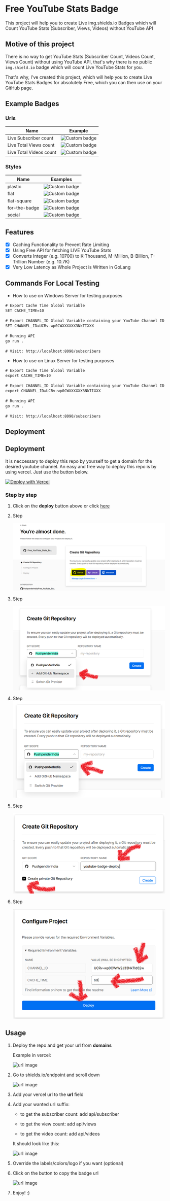 # Free YouTube Stats Badge
This project will help you to create Live img.shields.io Badges which will Count YouTube Stats (Subscriber, Views, Videos) without YouTube API

## Motive of this project
There is no way to get YouTube Stats (Subscriber Count, Videos Count, Views Count) without using YouTube API, that's why there is no public `img.shield.io` badge which will count Live YouTube Stats for you.

That's why, I've created this project, which will help you to create Live YouTube Stats Badges for absolutely Free, which you can then use on your GitHub page.

## Example Badges

### Urls

| Name                    | Example                                                                                                               |
| ----------------------- | --------------------------------------------------------------------------------------------------------------------- |
| Live Subscriber count   | ![Custom badge](https://img.shields.io/endpoint?url=https://youtube-channel-badge.ngoldack.vercel.app/api/subscriber) |
| Live Total Views count  | ![Custom badge](https://img.shields.io/endpoint?url=https://youtube-channel-badge.ngoldack.vercel.app/api/views)      | 
| Live Total Videos count | ![Custom badge](https://img.shields.io/endpoint?url=https://youtube-channel-badge.ngoldack.vercel.app/api/videos)     | 

### Styles

| Name          | Examples                                                                                                                                  |
| ------------- | ----------------------------------------------------------------------------------------------------------------------------------------- |
| plastic       | ![Custom badge](https://img.shields.io/endpoint?style=plastic&url=https://youtube-channel-badge.ngoldack.vercel.app/api/subscriber)       |
| flat          | ![Custom badge](https://img.shields.io/endpoint?url=https://youtube-channel-badge.ngoldack.vercel.app/api/subscriber)                     |
| flat-square   | ![Custom badge](https://img.shields.io/endpoint?style=flat-square&url=https://youtube-channel-badge.ngoldack.vercel.app/api/subscriber)   |
| for-the-badge | ![Custom badge](https://img.shields.io/endpoint?style=for-the-badge&url=https://youtube-channel-badge.ngoldack.vercel.app/api/subscriber) |
| social        | ![Custom badge](https://img.shields.io/endpoint?style=social&url=https://youtube-channel-badge.ngoldack.vercel.app/api/subscriber)        |


## Features
* [X] Caching Functionality to Prevent Rate Limiting
* [X] Using Free API for fetching LIVE YouTube Stats
* [X] Converts Integer (e.g. 10700) to K-Thousand, M-Million, B-Billion, T-Trillion Number (e.g. 10.7K)
* [X] Very Low Latency as Whole Project is Written in GoLang

## Commands For Local Testing
* How to use on Windows Server for testing purposes
```
# Export Cache Time Global Variable
SET CACHE_TIME=10

# Export CHANNEL_ID Global Variable containing your YouTube Channel ID
SET CHANNEL_ID=UCRv-wp0CWXXXXXX3NkTIXXX  

# Running API
go run .

# Visit: http://localhost:8090/subscribers
```

* How to use on Linux Server for testing purposes
```
# Export Cache Time Global Variable
export CACHE_TIME=10

# Export CHANNEL_ID Global Variable containing your YouTube Channel ID
export CHANNEL_ID=UCRv-wp0CWXXXXXX3NkTIXXX

# Running API
go run .

# Visit: http://localhost:8090/subscribers
```

## Deployment

## Deployment
It is neccessary to deploy this repo by yourself to get a domain for the desired youtube channel.
An easy and free way to deploy this repo is by using vercel. Just use the button below.

[![Deploy with Vercel](https://vercel.com/button)](https://vercel.com/new/clone?envLink=https%3A%2F%2Fgithub.com%2FPushpenderIndia%2FFree_YouTube_Stats_Badge%23configuration&envDescription=Find%20information%20on%20how%20to%20get%20these%20in%20the%20readme&env=CHANNEL_ID%2CCACHE_TIME&repository-url=https%3A%2F%2Fgithub.com%2FPushpenderIndia%2FFree_YouTube_Stats_Badge)

### Step by step

1. Click on the **deploy** button above or click [here](https://vercel.com/new/clone?envLink=https%3A%2F%2Fgithub.com%2FPushpenderIndia%2FFree_YouTube_Stats_Badge%23configuration&envDescription=Find%20information%20on%20how%20to%20get%20these%20in%20the%20readme&env=CHANNEL_ID%2CCACHE_TIME&repository-url=https%3A%2F%2Fgithub.com%2FPushpenderIndia%2FFree_YouTube_Stats_Badge)

2. Step

    ![url image](https://github.com/PushpenderIndia/Free_YouTube_Stats_Badge/blob/master/img/deploy1.png?raw=true)

3. Step

    ![url image](https://github.com/PushpenderIndia/Free_YouTube_Stats_Badge/blob/master/img/deploy2.png?raw=true)

4. Step
    ![url image](https://github.com/PushpenderIndia/Free_YouTube_Stats_Badge/blob/master/img/deploy3.png?raw=true)

5. Step

    ![url image](https://github.com/PushpenderIndia/Free_YouTube_Stats_Badge/blob/master/img/deploy4.png?raw=true)

6. Step

    ![url image](https://github.com/PushpenderIndia/Free_YouTube_Stats_Badge/blob/master/img/deploy5.png?raw=true)

## Usage

1. Deploy the repo and get your url from **domains**

    Example in vercel:

    ![url image](https://github.com/ntec-io/youtube-channel-badge/blob/master/docs/images/deployUrl.png?raw=true)

2. Go to shields.io/endpoint and scroll down

    ![url image](https://github.com/ntec-io/youtube-channel-badge/blob/master/docs/images/usage01.png?raw=true)

3. Add your vercel url to the **url** field
4. Add your wanted url suffix:
    - to get the subscriber count: add api/subscriber

    - to get the view count: add api/views

    - to get the video count: add api/videos

    It should look like this:

    ![url image](https://github.com/ntec-io/youtube-channel-badge/blob/master/docs/images/usage02.png?raw=true)

5. Override the labels/colors/logo if you want (optional)
6. Click on the button to copy the badge url

    ![url image](https://github.com/ntec-io/youtube-channel-badge/blob/master/docs/images/usage03.png?raw=true)

7. Enjoy! :)


